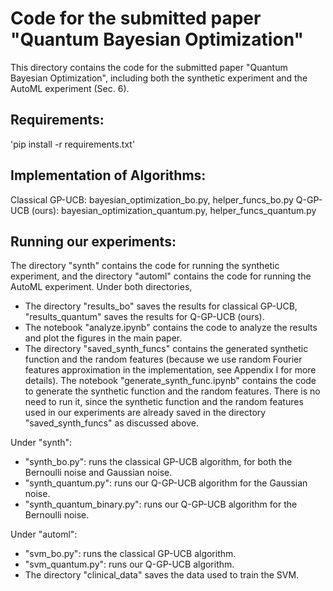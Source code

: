 # Code for the submitted paper "Quantum Bayesian Optimization"
This directory contains the code for the submitted paper "Quantum Bayesian Optimization", including both the synthetic experiment and the AutoML experiment (Sec. 6).

## Requirements:
'pip install -r requirements.txt'

## Implementation of Algorithms:
Classical GP-UCB: bayesian_optimization_bo.py, helper_funcs_bo.py
Q-GP-UCB (ours): bayesian_optimization_quantum.py, helper_funcs_quantum.py

## Running our experiments:
The directory "synth" contains the code for running the synthetic experiment, and the directory "automl" contains the code for running the AutoML experiment. Under both directories, 
- The directory "results_bo" saves the results for classical GP-UCB, "results_quantum" saves the results for Q-GP-UCB (ours).
- The notebook "analyze.ipynb" contains the code to analyze the results and plot the figures in the main paper.
- The directory "saved_synth_funcs" contains the generated synthetic function and the random features (because we use random Fourier features approximation in the implementation, see Appendix I for more details). The notebook "generate_synth_func.ipynb" contains the code to generate the synthetic function and the random features. There is no need to run it, since the synthetic function and the random features used in our experiments are already saved in the directory "saved_synth_funcs" as discussed above.

Under "synth":
- "synth_bo.py": runs the classical GP-UCB algorithm, for both the Bernoulli noise and Gaussian noise.
- "synth_quantum.py": runs our Q-GP-UCB algorithm for the Gaussian noise.
- "synth_quantum_binary.py": runs our Q-GP-UCB algorithm for the Bernoulli noise.

Under "automl":
- "svm_bo.py": runs the classical GP-UCB algorithm.
- "svm_quantum.py": runs our Q-GP-UCB algorithm.
- The directory "clinical_data" saves the data used to train the SVM.
